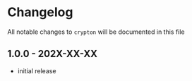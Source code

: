 # Changelog

All notable changes to `crypton` will be documented in this file

## 1.0.0 - 202X-XX-XX

- initial release
